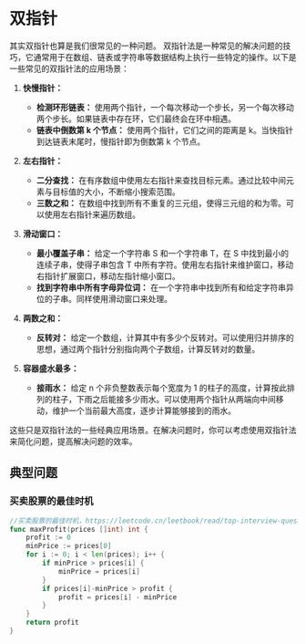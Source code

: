 # 双指针
其实双指针也算是我们很常见的一种问题。
双指针法是一种常见的解决问题的技巧，它通常用于在数组、链表或字符串等数据结构上执行一些特定的操作。以下是一些常见的双指针法的应用场景：

1. **快慢指针：**
   - **检测环形链表：** 使用两个指针，一个每次移动一个步长，另一个每次移动两个步长。如果链表中存在环，它们最终会在环中相遇。
   - **链表中倒数第 k 个节点：** 使用两个指针，它们之间的距离是 k。当快指针到达链表末尾时，慢指针即为倒数第 k 个节点。

2. **左右指针：**
   - **二分查找：** 在有序数组中使用左右指针来查找目标元素。通过比较中间元素与目标值的大小，不断缩小搜索范围。
   - **三数之和：** 在数组中找到所有不重复的三元组，使得三元组的和为零。可以使用左右指针来遍历数组。

3. **滑动窗口：**
   - **最小覆盖子串：** 给定一个字符串 S 和一个字符串 T，在 S 中找到最小的连续子串，使得子串包含 T 中所有字符。使用左右指针来维护窗口，移动右指针扩展窗口，移动左指针缩小窗口。
   - **找到字符串中所有字母异位词：** 在一个字符串中找到所有和给定字符串异位的子串。同样使用滑动窗口来处理。

4. **两数之和：**
   - **反转对：** 给定一个数组，计算其中有多少个反转对。可以使用归并排序的思想，通过两个指针分别指向两个子数组，计算反转对的数量。

5. **容器盛水最多：**
   - **接雨水：** 给定 n 个非负整数表示每个宽度为 1 的柱子的高度，计算按此排列的柱子，下雨之后能接多少雨水。可以使用两个指针从两端向中间移动，维护一个当前最大高度，逐步计算能够接到的雨水。

这些只是双指针法的一些经典应用场景。在解决问题时，你可以考虑使用双指针法来简化问题，提高解决问题的效率。

## 典型问题

### 买卖股票的最佳时机
``` go
//买卖股票的最佳时机，https://leetcode.cn/leetbook/read/top-interview-questions-easy/xn8fsh/
func maxProfit(prices []int) int {
	profit := 0
	minPrice := prices[0]
	for i := 0; i < len(prices); i++ {
		if minPrice > prices[i] {
			minPrice = prices[i]
		}
		if prices[i]-minPrice > profit {
			profit = prices[i] - minPrice
		}
	}
	return profit
}
```